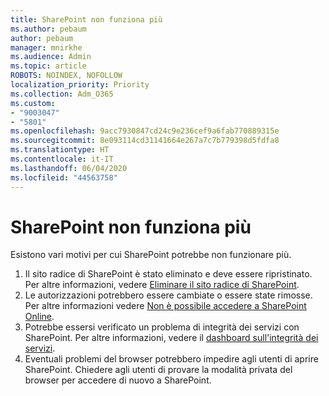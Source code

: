 ```yaml
---
title: SharePoint non funziona più
ms.author: pebaum
author: pebaum
manager: mnirkhe
ms.audience: Admin
ms.topic: article
ROBOTS: NOINDEX, NOFOLLOW
localization_priority: Priority
ms.collection: Adm_O365
ms.custom:
- "9003047"
- "5801"
ms.openlocfilehash: 9acc7930847cd24c9e236cef9a6fab770889315e
ms.sourcegitcommit: 8e093114cd31141664e267a7c7b779398d5fdfa8
ms.translationtype: HT
ms.contentlocale: it-IT
ms.lasthandoff: 06/04/2020
ms.locfileid: "44563758"
---
```

# <a name="sharepoint-is-no-longer-working"></a>SharePoint non funziona più

Esistono vari motivi per cui SharePoint potrebbe non funzionare più.

1. Il sito radice di SharePoint è stato eliminato e deve essere ripristinato. Per altre informazioni, vedere [Eliminare il sito radice di SharePoint](https://docs.microsoft.com/sharepoint/troubleshoot/sites/url-that-resides-under-root-site-collection-is-broken).
2. Le autorizzazioni potrebbero essere cambiate o essere state rimosse. Per altre informazioni vedere [Non è possibile accedere a SharePoint Online](https://docs.microsoft.com/sharepoint/troubleshoot/sharing-and-permissions/sharepoint-online-inaccessible).
3. Potrebbe essersi verificato un problema di integrità dei servizi con SharePoint. Per altre informazioni, vedere il [dashboard sull'integrità dei servizi](https://admin.microsoft.com/AdminPortal/Home#/servicehealth).
4. Eventuali problemi del browser potrebbero impedire agli utenti di aprire SharePoint. Chiedere agli utenti di provare la modalità privata del browser per accedere di nuovo a SharePoint.
